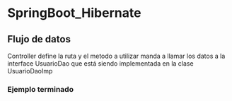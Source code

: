 # SpringBoot_Hibernate
## Flujo de datos

Controller define la ruta y el metodo a utilizar manda a llamar los datos a la interface UsuarioDao que está siendo 
implementada en la clase UsuarioDaoImp

### Ejemplo terminado
